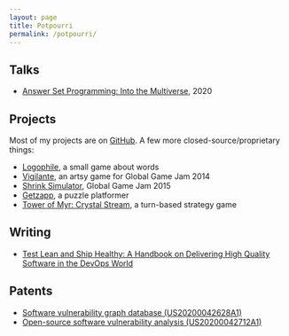 ```yaml
---
layout: page
title: Potpourri
permalink: /potpourri/
---
```


## Talks

- [Answer Set Programming: Into the Multiverse](/talks/asp), 2020

## Projects

Most of my projects are on [GitHub](https://github.com/dariusf). A few more closed-source/proprietary things:

- [Logophile](https://play.google.com/store/apps/details?id=io.github.dariusf.logophile), a small game about words
- [Vigilante](https://globalgamejam.org/2014/games/vigilante), an artsy game for Global Game Jam 2014
- [Shrink Simulator](https://globalgamejam.org/2015/games/shrink-simulator-2015), Global Game Jam 2015
- [Getzapp](https://www.youtube.com/watch?v=HjXklXXprAA), a puzzle platformer
- [Tower of Myr: Crystal Stream](https://www.youtube.com/watch?v=1nM9Xh58SYU), a turn-based strategy game

## Writing

- [Test Lean and Ship Healthy: A Handbook on Delivering High Quality Software in the DevOps World](https://srcclr.github.io/test-lean/)

## Patents

- [Software vulnerability graph database (US20200042628A1)](https://patents.google.com/patent/US20200042628A1/en)
- [Open-source software vulnerability analysis (US20200042712A1)](https://patents.google.com/patent/US20200042712A1/en)
